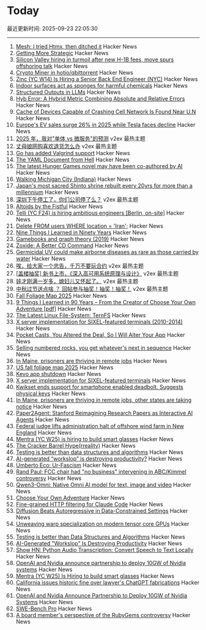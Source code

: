 # Today

最近更新时间: 2025-09-23 22:05:30

--- 
1. [Mesh: I tried Htmx, then ditched it](https://ajmoon.com/posts/mesh-i-tried-htmx-then-ditched-it) Hacker News
2. [Getting More Strategic](https://cate.blog/2025/09/23/getting-more-strategic/) Hacker News
3. [Silicon Valley hiring in turmoil after new H-1B fees, move spurs offshoring talk](https://www.reuters.com/sustainability/sustainable-finance-reporting/silicon-valley-hiring-turmoil-after-new-h-1b-visa-fees-move-spurs-offshoring-2025-09-23/) Hacker News
4. [Crypto Miner in hotio/qbittorrent](https://apogliaghi.com/2025/09/crypto-miner-in-hotio/qbittorrent/) Hacker News
5. [Zinc (YC W14) Is Hiring a Senior Back End Engineer (NYC)](https://app.dover.com/apply/Zinc/4d32fdb9-c3e6-4f84-a4a2-12c80018fe8f/?rs=76643084) Hacker News
6. [Indoor surfaces act as sponges for harmful chemicals](https://news.uci.edu/2025/09/22/indoor-surfaces-act-as-massive-sponges-for-harmful-chemicals-uc-irvine-led-study-shows/) Hacker News
7. [Structured Outputs in LLMs](https://parthsareen.com/blog.html#sampling.md) Hacker News
8. [Hyb Error: A Hybrid Metric Combining Absolute and Relative Errors](https://arxiv.org/abs/2403.07492) Hacker News
9. [Cache of Devices Capable of Crashing Cell Network Is Found Near U.N](https://www.nytimes.com/2025/09/23/us/politics/secret-service-sim-cards-servers-un.html) Hacker News
10. [Europe's EV sales surge 26% in 2025 while Tesla faces decline](https://www.notebookcheck.net/Europe-s-EV-sales-surge-26-in-2025-while-Tesla-faces-decline.1121077.0.html) Hacker News
11. [2025 年，我对"单体 vs 微服务"的预测](https://www.v2ex.com/t/1161233) v2ex 最热主题
12. [丈母娘网购喜欢退货怎么办](https://www.v2ex.com/t/1161198) v2ex 最热主题
13. [Go has added Valgrind support](https://go-review.googlesource.com/c/go/+/674077) Hacker News
14. [The YAML Document from Hell](https://ruudvanasseldonk.com/2023/01/11/the-yaml-document-from-hell) Hacker News
15. [The latest Hunger Games novel may have been co-authored by AI](https://www.reddit.com/r/slatestarcodex/s/V0bvh4w1PY) Hacker News
16. [Walking Michigan City (Indiana)](https://walkingtheworld.substack.com/p/walking-michigan-city-indiana) Hacker News
17. [Japan's most sacred Shinto shrine rebuilt every 20yrs for more than a millennium](https://apnews.com/article/japan-ise-sacred-shrine-rebuilt-destroyed-shinto-religion-5828f94e07da91f2ca9a12ea777b7b96) Hacker News
18. [深圳下午停工了，你们公司停了么？](https://www.v2ex.com/t/1161192) v2ex 最热主题
19. [Altoids by the Fistful](https://www.scottsmitelli.com/articles/altoids-by-the-fistful/) Hacker News
20. [Telli (YC F24) is hiring ambitious engineers [Berlin, on-site]](https://hi.telli.com/join-us) Hacker News
21. [Delete FROM users WHERE location = 'Iran';](https://gist.github.com/avestura/ce2aa6e55dad783b1aba946161d5fef4) Hacker News
22. [Nine Things I Learned in Ninety Years](http://edwardpackard.com/wp-content/uploads/2025/09/Nine-Things-I-Learned-in-Ninety-Years.pdf) Hacker News
23. [Gamebooks and graph theory (2019)](https://notes.atomutek.org/gamebooks-and-graph-theory.html) Hacker News
24. [Zoxide: A Better CD Command](https://github.com/ajeetdsouza/zoxide) Hacker News
25. [Germicidal UV could make airborne diseases as rare as those carried by water](https://www.worksinprogress.news/p/how-to-clean-the-air) Hacker News
26. [唉，给大家一个忠告，千万不要玩合约](https://www.v2ex.com/t/1161190) v2ex 最热主题
27. [[盖楼抽奖] 新书上市，《深入高可用系统原理与设计》](https://www.v2ex.com/t/1161188) v2ex 最热主题
28. [娃才刚满一岁多，媳妇儿又怀起了。](https://www.v2ex.com/t/1161187) v2ex 最热主题
29. [中秋过节送点啥 ？ 回帖参与抽奖！抽奖！抽奖！](https://www.v2ex.com/t/1161186) v2ex 最热主题
30. [Fall Foliage Map 2025](https://www.explorefall.com/fall-foliage-map) Hacker News
31. [9 Things I Learned in 90 Years – From the Creator of Choose Your Own Adventure [pdf]](http://edwardpackard.com/wp-content/uploads/2025/09/Nine-Things-I-Learned-in-Ninety-Years.pdf) Hacker News
32. [The Latest Linux File-System: TernFS](https://www.phoronix.com/news/TernFS-File-System-Open-Source) Hacker News
33. [X server implementation for SIXEL-featured terminals (2010-2014)](https://github.com/saitoha/xserver-SIXEL) Hacker News
34. [Pocket Casts, You Altered the Deal, So I Will Alter Your App](https://blog.matthewbrunelle.com/podcasts-you-altered-the-deal-so-i-will-alter-your-app/) Hacker News
35. [Selling numbered rocks, you get whatever's next in sequence](https://weight.rocks) Hacker News
36. [In Maine, prisoners are thriving in remote jobs](https://www.mainepublic.org/2025-08-29/in-maine-prisoners-are-thriving-in-remote-jobs-and-other-states-are-taking-notice) Hacker News
37. [US fall foliage map 2025](https://www.explorefall.com/fall-foliage-map) Hacker News
38. [Kevo app shutdown](https://www.kwikset.com/support/answers/what-does-the-kevo-app-shutdown-mean-to-my-kevo-door-lock) Hacker News
39. [X server implementation for SIXEL-featured terminals](https://github.com/saitoha/xserver-SIXEL) Hacker News
40. [Kwikset ends support for smartphone enabled deadbolt. Suggests physical keys](https://www.kwikset.com/support/answers/what-does-the-kevo-app-shutdown-mean-to-my-kevo-door-lock) Hacker News
41. [In Maine, prisoners are thriving in remote jobs, other states are taking notice](https://www.mainepublic.org/2025-08-29/in-maine-prisoners-are-thriving-in-remote-jobs-and-other-states-are-taking-notice) Hacker News
42. [Paper2Agent: Stanford Reimagining Research Papers as Interactive AI Agents](https://arxiv.org/abs/2509.06917) Hacker News
43. [Federal judge lifts administration halt of offshore wind farm in New England](https://apnews.com/article/trump-renewable-energy-offshore-wind-revolution-wind-f1cbe85a829e3d5e5496f834bcb617d1) Hacker News
44. [Mentra (YC W25) is hiring to build smart glasses](https://news.ycombinator.com/item?id=45336282) Hacker News
45. [The Cracker Barrel Hype(rreality)](https://www.unpopularfront.news/p/the-cracker-barrel-hyperreality) Hacker News
46. [Testing is better than data structures and algorithms](https://nedbatchelder.com/blog/202509/testing_is_better_than_dsa.html) Hacker News
47. [AI-generated “workslop” is destroying productivity?](https://hbr.org/2025/09/ai-generated-workslop-is-destroying-productivity) Hacker News
48. [Umberto Eco: Ur-Fascism](https://bobmschwartz.com/2017/12/28/umberto-eco-ur-fascism/) Hacker News
49. [Rand Paul: FCC chair had "no business" intervening in ABC/Kimmel controversy](https://arstechnica.com/tech-policy/2025/09/rand-paul-fcc-chair-had-no-business-intervening-in-abc-kimmel-controversy/) Hacker News
50. [Qwen3-Omni: Native Omni AI model for text, image and video](https://github.com/QwenLM/Qwen3-Omni) Hacker News
51. [Choose Your Own Adventure](https://www.filfre.net/2025/09/choose-your-own-adventure/) Hacker News
52. [Fine-grained HTTP filtering for Claude Code](https://ammar.io/blog/httpjail) Hacker News
53. [Diffusion Beats Autoregressive in Data-Constrained Settings](https://blog.ml.cmu.edu/2025/09/22/diffusion-beats-autoregressive-in-data-constrained-settings/) Hacker News
54. [Unweaving warp specialization on modern tensor core GPUs](https://rohany.github.io/blog/warp-specialization/) Hacker News
55. [Testing is better than Data Structures and Algorithms](https://nedbatchelder.com/blog/202509/testing_is_better_than_dsa.html) Hacker News
56. [AI-Generated "Workslop" Is Destroying Productivity](https://hbr.org/2025/09/ai-generated-workslop-is-destroying-productivity) Hacker News
57. [Show HN: Python Audio Transcription: Convert Speech to Text Locally](https://www.pavlinbg.com/posts/python-speech-to-text-guide) Hacker News
58. [OpenAI and Nvidia announce partnership to deploy 10GW of Nvidia systems](https://openai.com/index/openai-nvidia-systems-partnership/) Hacker News
59. [Mentra (YC W25) Is Hiring to build smart glasses](https://news.ycombinator.com/item?id=45336282) Hacker News
60. [California issues historic fine over lawyer's ChatGPT fabrications](https://calmatters.org/economy/technology/2025/09/chatgpt-lawyer-fine-ai-regulation/) Hacker News
61. [OpenAI and Nvidia Announce Partnership to Deploy 10GW of Nvidia Systems](https://openai.com/index/openai-nvidia-systems-partnership/) Hacker News
62. [SWE-Bench Pro](https://github.com/scaleapi/SWE-bench_Pro-os) Hacker News
63. [A board member's perspective of the RubyGems controversy](https://apiguy.substack.com/p/a-board-members-perspective-of-the) Hacker News

